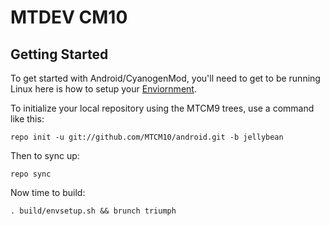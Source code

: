MTDEV CM10
===========

Getting Started
---------------

To get started with Android/CyanogenMod, you'll need to get
to be running Linux here is how to setup your [Enviornment](http://code.google.com/p/mtdev-cm/wiki/EnvironmentSetup).

To initialize your local repository using the MTCM9 trees, use a command like this:

    repo init -u git://github.com/MTCM10/android.git -b jellybean

Then to sync up:

    repo sync

Now time to build:

    . build/envsetup.sh && brunch triumph
